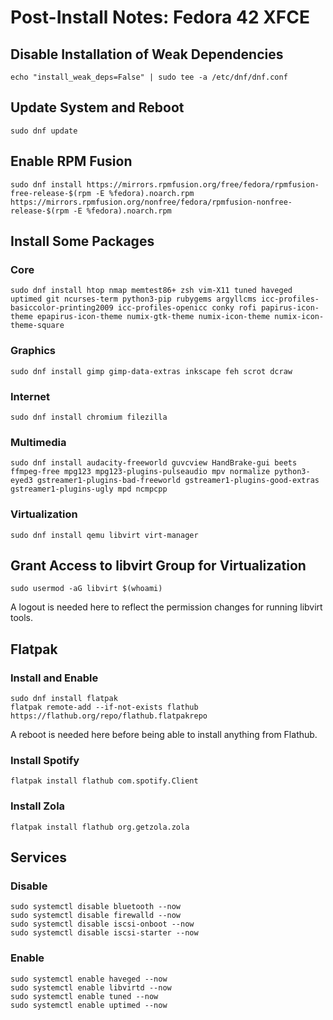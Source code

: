 # Post-Install Notes: Fedora 42 XFCE

## Disable Installation of Weak Dependencies

```console
echo "install_weak_deps=False" | sudo tee -a /etc/dnf/dnf.conf
```

## Update System and Reboot

```console
sudo dnf update
```

## Enable RPM Fusion

```console
sudo dnf install https://mirrors.rpmfusion.org/free/fedora/rpmfusion-free-release-$(rpm -E %fedora).noarch.rpm https://mirrors.rpmfusion.org/nonfree/fedora/rpmfusion-nonfree-release-$(rpm -E %fedora).noarch.rpm
```

## Install Some Packages

### Core

```console
sudo dnf install htop nmap memtest86+ zsh vim-X11 tuned haveged uptimed git ncurses-term python3-pip rubygems argyllcms icc-profiles-basiccolor-printing2009 icc-profiles-openicc conky rofi papirus-icon-theme epapirus-icon-theme numix-gtk-theme numix-icon-theme numix-icon-theme-square
```

### Graphics

```console
sudo dnf install gimp gimp-data-extras inkscape feh scrot dcraw
```

### Internet

```console
sudo dnf install chromium filezilla
```

### Multimedia

```console
sudo dnf install audacity-freeworld guvcview HandBrake-gui beets ffmpeg-free mpg123 mpg123-plugins-pulseaudio mpv normalize python3-eyed3 gstreamer1-plugins-bad-freeworld gstreamer1-plugins-good-extras gstreamer1-plugins-ugly mpd ncmpcpp
```

### Virtualization

```console
sudo dnf install qemu libvirt virt-manager
```

## Grant Access to libvirt Group for Virtualization

```console
sudo usermod -aG libvirt $(whoami)
```

A logout is needed here to reflect the permission changes for running libvirt
tools.

## Flatpak

### Install and Enable

```console
sudo dnf install flatpak
flatpak remote-add --if-not-exists flathub https://flathub.org/repo/flathub.flatpakrepo
```

A reboot is needed here before being able to install anything from Flathub.

### Install Spotify

```console
flatpak install flathub com.spotify.Client
```

### Install Zola

```console
flatpak install flathub org.getzola.zola
```

## Services

### Disable

```console
sudo systemctl disable bluetooth --now
sudo systemctl disable firewalld --now
sudo systemctl disable iscsi-onboot --now
sudo systemctl disable iscsi-starter --now
```

### Enable

```console
sudo systemctl enable haveged --now
sudo systemctl enable libvirtd --now
sudo systemctl enable tuned --now
sudo systemctl enable uptimed --now
```
